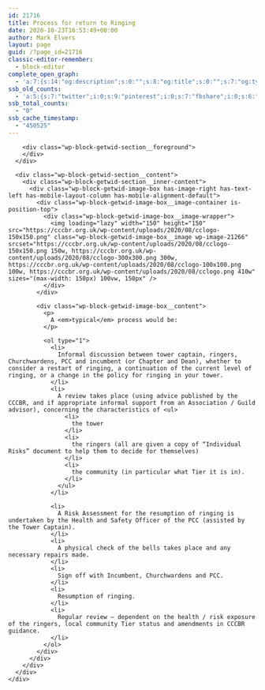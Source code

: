 ```yaml
---
id: 21716
title: Process for return to Ringing
date: 2020-10-23T16:53:49+00:00
author: Mark Elvers
layout: page
guid: /?page_id=21716
classic-editor-remember:
  - block-editor
complete_open_graph:
  - 'a:7:{s:14:"og:description";s:0:"";s:8:"og:title";s:0:"";s:7:"og:type";s:0:"";s:12:"twitter:card";s:7:"summary";s:15:"twitter:creator";s:0:"";s:19:"twitter:description";s:0:"";s:8:"og:image";s:0:"";}'
ssb_old_counts:
  - 'a:5:{s:7:"twitter";i:0;s:9:"pinterest";i:0;s:7:"fbshare";i:0;s:6:"reddit";i:0;s:6:"tumblr";N;}'
ssb_total_counts:
  - "0"
ssb_cache_timestamp:
  - "450525"
---
```

<div class="wp-block-getwid-section">
  <div class="wp-block-getwid-section__wrapper">
    <div class="wp-block-getwid-section__inner-wrapper">
      <div class="wp-block-getwid-section__background-holder">
        <div class="wp-block-getwid-section__background">
        </div>
        
        <div class="wp-block-getwid-section__foreground">
        </div>
      </div>
      
      <div class="wp-block-getwid-section__content">
        <div class="wp-block-getwid-section__inner-content">
          <div class="wp-block-getwid-image-box has-image-right has-text-left has-mobile-layout-column has-mobile-alignment-default">
            <div class="wp-block-getwid-image-box__image-container is-position-top">
              <div class="wp-block-getwid-image-box__image-wrapper">
                <img loading="lazy" width="150" height="150" src="https://cccbr.org.uk/wp-content/uploads/2020/08/cclogo-150x150.png" class="wp-block-getwid-image-box__image wp-image-21266" srcset="https://cccbr.org.uk/wp-content/uploads/2020/08/cclogo-150x150.png 150w, https://cccbr.org.uk/wp-content/uploads/2020/08/cclogo-300x300.png 300w, https://cccbr.org.uk/wp-content/uploads/2020/08/cclogo-100x100.png 100w, https://cccbr.org.uk/wp-content/uploads/2020/08/cclogo.png 410w" sizes="(max-width: 150px) 100vw, 150px" />
              </div>
            </div>
            
            <div class="wp-block-getwid-image-box__content">
              <p>
                A <em>typical</em> process would be:
              </p>
              
              <ol type="1">
                <li>
                  Informal discussion between tower captain, ringers, Churchwardens, PCC and incumbent (or Chapter and Dean), whether to consider a restart of ringing, a continuation of the current level of ringing, or a change in the policy for ringing in your tower.  
                </li>
                <li>
                  A review takes place (using advice published by the CCCBR, and if appropriate informal support from an Association / Guild advisor), concerning the characteristics of <ul>
                    <li>
                      the tower
                    </li>
                    <li>
                      the ringers (all are given a copy of “Individual Risks” document to help them to decide for themselves)
                    </li>
                    <li>
                      the community (in particular what Tier it is in).
                    </li>
                  </ul>
                </li>
                
                <li>
                  A Risk Assessment for the resumption of ringing is undertaken by the Health and Safety Officer of the PCC (assisted by the Tower Captain).
                </li>
                <li>
                  A physical check of the bells takes place and any necessary repairs made.
                </li>
                <li>
                  Sign off with Incumbent, Churchwardens and PCC.
                </li>
                <li>
                  Resumption of ringing.
                </li>
                <li>
                  Regular review – dependent on the health / risk exposure of the ringers, local community Tier status and amendments in CCCBR guidance.
                </li>
              </ol>
            </div>
          </div>
        </div>
      </div>
    </div>
  </div>
</div>
